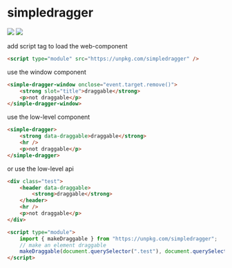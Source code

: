 # simpledragger

[![](https://img.shields.io/npm/v/simpledragger)](https://www.npmjs.com/package/simpledragger)
[![](https://badgen.net/packagephobia/install/simpledragger)](https://packagephobia.com/result?p=simpledragger)

add script tag to load the web-component

```html
<script type="module" src="https://unpkg.com/simpledragger" />
```

use the window component

```html
<simple-dragger-window onclose="event.target.remove()">
    <strong slot="title">draggable</strong>
    <p>not draggable</p>
</simple-dragger-window>
```

use the low-level component

```html
<simple-dragger>
    <strong data-draggable>draggable</strong>
    <hr />
    <p>not draggable</p>
</simple-dragger>
```

or use the low-level api

```html
<div class="test">
    <header data-draggable>
        <strong>draggable</strong>
    </header>
    <hr />
    <p>not draggable</p>
</div>

<script type="module">
    import { makeDraggable } from "https://unpkg.com/simpledragger";
    // make an element draggable
    makeDraggable(document.querySelector(".test"), document.querySelector(".test > [data-draggable]"));
</script>
```
